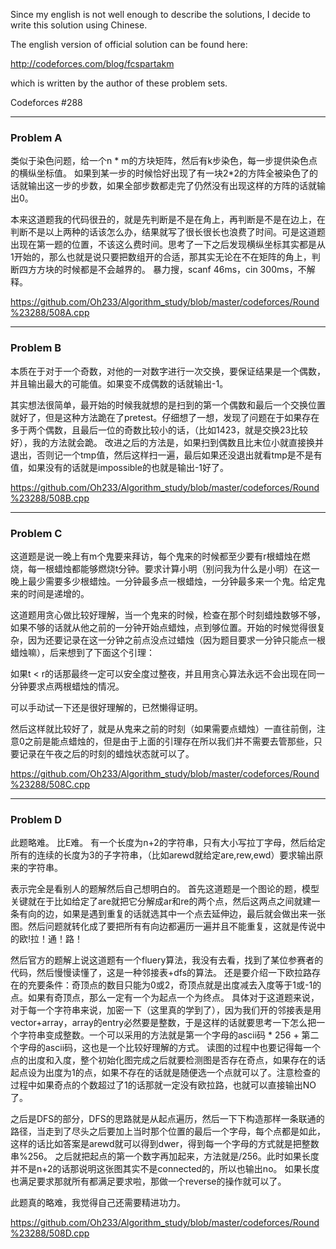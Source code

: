 
Since my english is not well enough to describe the solutions, I decide to write this solution using Chinese.

The english version of official solution can be found here:

http://codeforces.com/blog/fcspartakm

which is written by the author of these problem sets.

Codeforces #288

<hr>
<h3>Problem A</h3>

类似于染色问题，给一个n * m的方块矩阵，然后有k步染色，每一步提供染色点的横纵坐标值。
如果到某一步的时候恰好出现了有一块2*2的方阵全被染色了的话就输出这一步的步数，如果全部步数都走完了仍然没有出现这样的方阵的话就输出0。

本来这道题我的代码很丑的，就是先判断是不是在角上，再判断是不是在边上，在判断不是以上两种的话该怎么办，结果就写了很长很长也浪费了时间。可是这道题出现在第一题的位置，不该这么费时间。思考了一下之后发现横纵坐标其实都是从1开始的，那么也就是说只要把数组开的合适，那其实无论在不在矩阵的角上，判断四方方块的时候都是不会越界的。
暴力搜，scanf 46ms，cin 300ms，不解释。

https://github.com/Oh233/Algorithm_study/blob/master/codeforces/Round%23288/508A.cpp

<hr>
<h3>Problem B</h3>

本质在于对于一个奇数，对他的一对数字进行一次交换，要保证结果是一个偶数，并且输出最大的可能值。如果变不成偶数的话就输出-1。

其实想法很简单，最开始的时候我就想的是扫到的第一个偶数和最后一个交换位置就好了，但是这种方法跪在了pretest。仔细想了一想，发现了问题在于如果存在多于两个偶数，且最后一位的奇数比较小的话，（比如1423，就是交换23比较好），我的方法就会跪。
改进之后的方法是，如果扫到偶数且比末位小就直接换并退出，否则记一个tmp值，然后这样扫一遍，最后如果还没退出就看tmp是不是有值，如果没有的话就是impossible的也就是输出-1好了。

https://github.com/Oh233/Algorithm_study/blob/master/codeforces/Round%23288/508B.cpp

<hr>
<h3>Problem C</h3>

这道题是说一晚上有m个鬼要来拜访，每个鬼来的时候都至少要有r根蜡烛在燃烧，每一根蜡烛都能够燃烧t分钟。要求计算小明（别问我为什么是小明）在这一晚上最少需要多少根蜡烛。一分钟最多点一根蜡烛，一分钟最多来一个鬼。给定鬼来的时间是递增的。

这道题用贪心做比较好理解，当一个鬼来的时候，检查在那个时刻蜡烛数够不够，如果不够的话就从他之前的一分钟开始点蜡烛，点到够位置。开始的时候觉得很复杂，因为还要记录在这一分钟之前点没点过蜡烛（因为题目要求一分钟只能点一根蜡烛嘛），后来想到了下面这个引理：

如果t < r的话那最终一定可以安全度过整夜，并且用贪心算法永远不会出现在同一分钟要求点两根蜡烛的情况。

可以手动试一下还是很好理解的，已然懒得证明。

然后这样就比较好了，就是从鬼来之前的时刻（如果需要点蜡烛）一直往前倒，注意0之前是能点蜡烛的，但是由于上面的引理存在所以我们并不需要去管那些，只要记录在午夜之后的时刻的蜡烛状态就可以了。

https://github.com/Oh233/Algorithm_study/blob/master/codeforces/Round%23288/508C.cpp

<hr>
<h3>Problem D</h3>

此题略难。
比E难。
有一个长度为n+2的字符串，只有大小写拉丁字母，然后给定所有的连续的长度为3的子字符串，（比如arewd就给定are,rew,ewd）要求输出原来的字符串。

表示完全是看别人的题解然后自己想明白的。
首先这道题是一个图论的题，模型关键就在于比如给定了are就把它分解成ar和re的两个点，然后这两点之间就建一条有向的边，如果是遇到重复的话就选其中一个点去延伸边，最后就会做出来一张图。然后问题就转化成了要把所有有向边都遍历一遍并且不能重复，这就是传说中的欧!拉！通！路！

然后官方的题解上说这道题有一个fluery算法，我没有去看，找到了某位参赛者的代码，然后慢慢读懂了，这是一种邻接表+dfs的算法。
还是要介绍一下欧拉路存在的充要条件：奇顶点的数目只能为0或2，奇顶点就是出度减去入度等于1或-1的点。如果有奇顶点，那么一定有一个为起点一个为终点。
具体对于这道题来说，对于每一个字符串来说，加密一下（这里真的学到了），因为我们开的邻接表是用vector+array，array的entry必然要是整数，于是这样的话就要思考一下怎么把一个字符串变成整数。一个可以采用的方法就是第一个字母的ascii码 * 256 + 第二个字母的ascii码，这也是一个比较好理解的方式。
读图的过程中也要记得每一个点的出度和入度，整个初始化图完成之后就要检测图是否存在奇点，如果存在的话起点设为出度为1的点，如果不存在的话就是随便选一个点就可以了。注意检查的过程中如果奇点的个数超过了1的话那就一定没有欧拉路，也就可以直接输出NO了。

之后是DFS的部分，DFS的思路就是从起点遍历，然后一下下构造那样一条联通的路径，当走到了尽头之后要加上当时那个位置的最后一个字母，每个点都是如此，这样的话比如答案是arewd就可以得到dwer，得到每一个字母的方式就是把整数串%256。
之后就把起点的第一个数字再加起来，方法就是/256。此时如果长度并不是n+2的话那说明这张图其实不是connected的，所以也输出no。
如果长度也满足要求那就所有都满足要求啦，那做一个reverse的操作就可以了。

此题真的略难，我觉得自己还需要精进功力。

https://github.com/Oh233/Algorithm_study/blob/master/codeforces/Round%23288/508D.cpp
